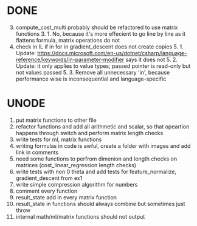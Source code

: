# DONE
3. compute_cost_multi probably should be refactored to use matrix functions
	3. 1. No, because it's more effecient to go line by line as it flattens formula, matrix operations do not
5. check in IL if in for in gradient_descent does not create copies
	5. 1. Update: https://docs.microsoft.com/en-us/dotnet/csharp/language-reference/keywords/in-parameter-modifier says it does not
	5. 2. Update: it only applies to value types; passed pointer is read-only but not values passed
	5. 3. Remove all unnecessary 'in', because performance wise is inconsequential and language-specific

# UNODE
1. put matrix functions to other file
2. refactor functions and add all arithmetic and scalar, so that opeartion happens through switch and perform matrix length checks
4. write tests for ml, matrix functions
6. writing formulas in code is awful, create a folder with images and add link in comments
7. need some functions to perfrom dimenion and length checks on matrices (cost_linear_regression length checks)
8. write tests with non 0 theta and add tests for feature_normalize, gradient_descent from ex1
9. write simple compression algorithm for numbers
10. comment every function
11. result_state add in every matrix function
12. result_state in functions should always combine but sometimes just throw
13. internal math/ml/matrix functions should not output
